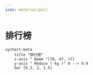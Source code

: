 ```yaml
---
icon: material/poll
---
```


# 排行榜

```mermaid
xychart-beta
    title "排行榜"
    x-axis " Name "[70, 47, +7]
    y-axis " Reduce ( kg )" 0 --> 9.9
    bar [0.3, 2, 1.5]
```
